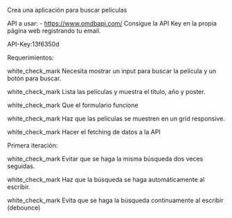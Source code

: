 Crea una aplicación para buscar películas

API a usar: - https://www.omdbapi.com/ Consigue la API Key en la propia página web registrando tu email.

API-Key:13f6350d

Requerimientos:

white_check_mark Necesita mostrar un input para buscar la película y un botón para buscar.

white_check_mark Lista las películas y muestra el título, año y poster.

white_check_mark Que el formulario funcione

white_check_mark Haz que las películas se muestren en un grid responsive.

white_check_mark Hacer el fetching de datos a la API

Primera iteración:

white_check_mark Evitar que se haga la misma búsqueda dos veces seguidas.

white_check_mark Haz que la búsqueda se haga automáticamente al escribir.

white_check_mark Evita que se haga la búsqueda continuamente al escribir (debounce)
